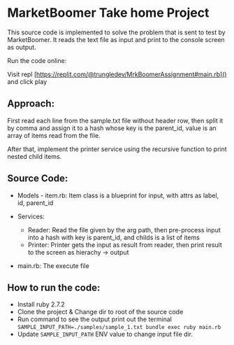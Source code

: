 # MarketBoomer Take home Project

This source code is implemented to solve the problem that is sent to test by MarketBoomer. It reads the text file as input and print to the console screen as output.

Run the code online:

Visit repl [https://replit.com/@trungledev/MrkBoomerAssignment#main.rb]() and click play

## Approach:

First read each line from the sample.txt file without header row, then split it by comma and assign it to a hash whose key is the parent_id, value is an array of items read from the file.

After that, implement the printer service using the recursive function to print nested child items.

## Source Code:

- Models - item.rb: Item class is a blueprint for input, with attrs as label, id, parent_id
- Services:

  - Reader: Read the file given by the arg path, then pre-process input into a hash with key is parent_id, and childs is a list of items
  - Printer: Printer gets the input as result from reader, then print result to the screen as hierachy -> output
- main.rb: The execute file

## How to run the code:

- Install ruby 2.7.2
- Clone the project & Change dir to root of the source code
- Run command to see the output print out the terminal `SAMPLE_INPUT_PATH=./samples/sample_1.txt bundle exec ruby main.rb`
- Update `SAMPLE_INPUT_PATH` ENV value to change input file dir.
